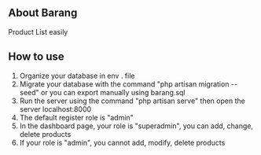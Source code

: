 ## About Barang

Product List easily

## How to use

1. Organize your database in env . file
2. Migrate your database with the command "php artisan migration -- seed" or you can export manually using barang.sql
3. Run the server using the command "php artisan serve" then open the server localhost:8000
4. The default register role is "admin"
4. In the dashboard page, your role is "superadmin", you can add, change, delete products
5. If your role is "admin", you cannot add, modify, delete products
